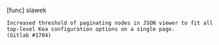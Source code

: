 [func] slawek

    Increased threshold of paginating nodes in JSON viewer to fit all
    top-level Kea configuration options on a single page.
    (Gitlab #1704)
